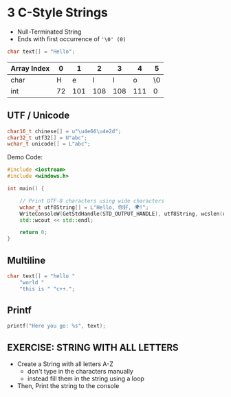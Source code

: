 # 3 C-Style Strings
- Null-Terminated String
- Ends with first occurrence of `'\0' (0)` 

```c++
char text[] = "Hello";
```

| Array Index | 0  | 1   | 2   | 3   | 4   | 5  |
|-------------|----|-----|-----|-----|-----|----|
| char        | H  | e   | l   | l   | o   | \0 |
| int         | 72 | 101 | 108 | 108 | 111 | 0  |

## UTF / Unicode

```c++
char16_t chinese[] = u"\u4e66\u4e2d";
char32_t utf32[] = U"abc";
wchar_t unicode[] = L"abc";
```

Demo Code:

```c++
#include <iostream>
#include <windows.h>

int main() {

    // Print UTF-8 characters using wide characters
    wchar_t utf8String[] = L"Hello, 你好, 🌍!";
    WriteConsoleW(GetStdHandle(STD_OUTPUT_HANDLE), utf8String, wcslen(utf8String), NULL, NULL);
    std::wcout << std::endl;

    return 0;
}

```

## Multiline

```c++
char text[] = "hello "
	"world "
	"this is " "c++.";
```

## Printf

```c++
printf("Here you go: %s", text);
```

## EXERCISE: STRING WITH ALL LETTERS
- Create a String with all letters A-Z
  - don't type in the characters manually
  - instead fill them in the string using a loop
- Then, Print the string to the console